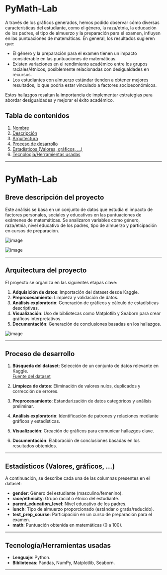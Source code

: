 # PyMath-Lab

A través de los gráficos generados, hemos podido observar cómo diversas características del estudiante, como el género, la raza/etnia, la educación de los padres, el tipo de almuerzo y la preparación para el examen, influyen en las puntuaciones de matemáticas. En general, los resultados sugieren que:

- El género y la preparación para el examen tienen un impacto considerable en las puntuaciones de matemáticas.
- Existen variaciones en el rendimiento académico entre los grupos raciales/étnicos, posiblemente relacionadas con desigualdades en recursos.
- Los estudiantes con almuerzo estándar tienden a obtener mejores resultados, lo que podría estar vinculado a factores socioeconómicos.

Estos hallazgos resaltan la importancia de implementar estrategias para abordar desigualdades y mejorar el éxito académico.

## Tabla de contenidos

1. [Nombre](#PyMath-Lab)
2. [Descripción](#Breve-descripción-del-proyecto)
3. [Arquitectura](#Arquitectura-del-proyecto)
4. [Proceso de desarrollo](#Proceso-de-desarrollo)
5. [Estadísticos (Valores, gráficos, …)](#Estadísticos-(Valores,-gráficos,-…))
6. [Tecnología/Herramientas usadas](#Tecnología/Herramientas-usadas)

---

# PyMath-Lab

## Breve descripción del proyecto

Este análisis se basa en un conjunto de datos que estudia el impacto de factores personales, sociales y educativos en las puntuaciones de exámenes de matemáticas. Se analizaron variables como género, raza/etnia, nivel educativo de los padres, tipo de almuerzo y participación en cursos de preparación.

![image](https://github.com/user-attachments/assets/ceebd7fc-33a9-43c5-8a33-36af4f5f3458)

![image](https://github.com/user-attachments/assets/936db9d4-54af-4720-8be3-3f32110c8ab7)

---

## Arquitectura del proyecto

El proyecto se organiza en las siguientes etapas clave:

1. **Adquisición de datos**: Importación del dataset desde Kaggle.
2. **Preprocesamiento**: Limpieza y validación de datos.
3. **Análisis exploratorio**: Generación de gráficos y cálculo de estadísticas descriptivas.
4. **Visualización**: Uso de bibliotecas como Matplotlib y Seaborn para crear gráficos interpretativos.
5. **Documentación**: Generación de conclusiones basadas en los hallazgos.

![image](https://github.com/user-attachments/assets/5ed8450a-cd8a-4fac-a08e-a91fd0904d9c)

---

## Proceso de desarrollo

1. **Búsqueda del dataset**: Selección de un conjunto de datos relevante en Kaggle.  
   [Fuente del dataset](https://www.kaggle.com/datasets/sudhanshu2198/analyzing-exam-scores)

2. **Limpieza de datos**: Eliminación de valores nulos, duplicados y corrección de errores.

3. **Preprocesamiento**: Estandarización de datos categóricos y análisis preliminar.

4. **Análisis exploratorio**: Identificación de patrones y relaciones mediante gráficos y estadísticas.

5. **Visualización**: Creación de gráficos para comunicar hallazgos clave.

6. **Documentación**: Elaboración de conclusiones basadas en los resultados obtenidos.

---

## Estadísticos (Valores, gráficos, …)

A continuación, se describe cada una de las columnas presentes en el dataset:

- **gender**: Género del estudiante (masculino/femenino).
- **race/ethnicity**: Grupo racial o étnico del estudiante.
- **parent_education_level**: Nivel educativo de los padres.
- **lunch**: Tipo de almuerzo proporcionado (estándar o gratis/reducido).
- **test_prep_course**: Participación en un curso de preparación para el examen.
- **math**: Puntuación obtenida en matemáticas (0 a 100).

---

## Tecnología/Herramientas usadas

- **Lenguaje**: Python.
- **Bibliotecas**: Pandas, NumPy, Matplotlib, Seaborn.

---

